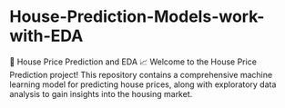 # House-Prediction-Models-work-with-EDA
🏡 House Price Prediction and EDA 📈  Welcome to the House Price Prediction project! This repository contains a comprehensive machine learning model for predicting house prices, along with exploratory data analysis to gain insights into the housing market.
